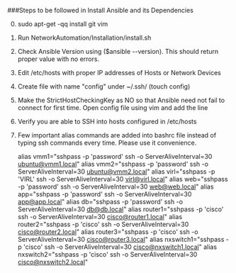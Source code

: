 ###Steps to be followed in Install Ansible and its Dependencies

0. sudo apt-get -qq install git vim

1. Run NetworkAutomation/Installation/install.sh

2. Check Ansible Version using ($ansible --version). This should return proper value with no errors.

3. Edit /etc/hosts with proper IP addresses of Hosts or Network Devices

4. Create file with name "config" under ~/.ssh/ (touch config)

5. Make the StrictHostCheckingKey as NO so that Ansible need not fail to connect for first time.
 Open config file using vim and add the line 

6. Verify you are able to SSH into hosts configured in /etc/hosts

7. Few important alias commands are added into bashrc file instead of typing ssh commands every time.
   Please use it convenience.

	alias vmm1="sshpass -p 'password' ssh -o ServerAliveInterval=30 ubuntu@vmm1.local"
	alias vmm2="sshpass -p 'password' ssh -o ServerAliveInterval=30 ubuntu@vmm2.local"
	alias virl="sshpass -p 'VIRL' ssh -o ServerAliveInterval=30 virl@virl.local"
	alias web="sshpass -p 'password' ssh -o ServerAliveInterval=30 web@web.local"
	alias app="sshpass -p 'password' ssh -o ServerAliveInterval=30 app@app.local"
	alias db="sshpass -p 'password' ssh -o ServerAliveInterval=30 db@db.local"
	alias router1="sshpass -p 'cisco' ssh -o ServerAliveInterval=30 cisco@router1.local"
	alias router2="sshpass -p 'cisco' ssh -o ServerAliveInterval=30 cisco@router2.local"
	alias router3="sshpass -p 'cisco' ssh -o ServerAliveInterval=30 cisco@router3.local"
	alias nxswitch1="sshpass -p 'cisco' ssh -o ServerAliveInterval=30 cisco@nxswitch1.local"
	alias nxswitch2="sshpass -p 'cisco' ssh -o ServerAliveInterval=30 cisco@nxswitch2.local"


